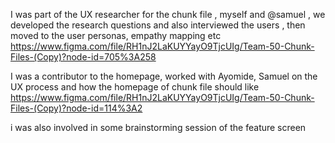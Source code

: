  I was part of the UX researcher for the chunk file , myself and @samuel , we developed the research questions and also interviewed the users , then moved to the user personas, empathy mapping etc
 https://www.figma.com/file/RH1nJ2LaKUYYayO9TjcUIg/Team-50-Chunk-Files-(Copy)?node-id=705%3A258
 
 I was a contributor to the homepage, worked with Ayomide, Samuel on the UX process and how the homepage of chunk file should like
 https://www.figma.com/file/RH1nJ2LaKUYYayO9TjcUIg/Team-50-Chunk-Files-(Copy)?node-id=114%3A2
 
 
 i was also involved in some brainstorming session of the feature screen
